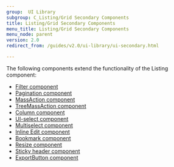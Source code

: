 ```yaml
---
group:  UI Library
subgroup: C_Listing/Grid Secondary Components
title: Listing/Grid Secondary Components
menu_title: Listing/Grid Secondary Components
menu_node: parent
version: 2.0
redirect_from: /guides/v2.0/ui-library/ui-secondary.html

---
```


The following components extend the functionality of the Listing component:

  * <a href="{{ page.baseurl }}/ui-components/ui-secondary-filter.html">Filter component</a>
  * <a href="{{ page.baseurl }}/ui-components/ui-secondary-pagination.html">Pagination component</a>
  * <a href="{{ page.baseurl }}/ui-components/ui-secondary-massaction.html">MassAction component</a>
  * <a href="{{ page.baseurl }}/ui-components/ui-secondary-treemass.html">TreeMassAction component</a>
  * <a href="{{ page.baseurl }}/ui-components/ui-secondary-column.html">Column component</a>
  * <a href="{{ page.baseurl }}/ui-components/ui-secondary-uiselect.html">UI-select component</a>
  * <a href="{{ page.baseurl }}/ui-components/ui-secondary-multi.html">Multiselect component</a>
  * <a href="{{ page.baseurl }}/ui-components/ui-secondary-inline.html">Inline Edit component</a>
  * <a href="{{ page.baseurl }}/ui-components/ui-secondary-bookmark.html">Bookmark component</a>
  * <a href="{{ page.baseurl }}/ui-components/ui-secondary-resize.html">Resize component</a>
  * <a href="{{ page.baseurl }}/ui-components/ui-secondary-header.html">Sticky header component</a>
  * <a href="{{ page.baseurl }}/ui-components/ui-export.html">ExportButton component</a>
